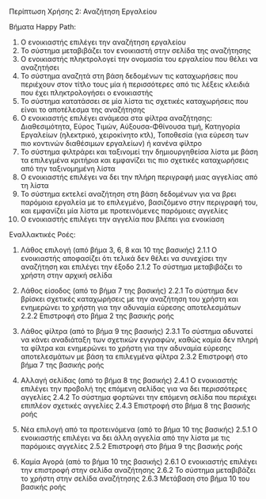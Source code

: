 Περίπτωση Χρήσης 2: Αναζήτηση Εργαλείου

Βήματα Happy Path:
1.  Ο ενοικιαστής επιλέγει την αναζήτηση εργαλείου
2.  Το σύστημα μεταβιβάζει τον ενοικιαστή στην σελίδα της αναζήτησης 
3.  Ο ενοικιαστής πληκτρολογεί την ονομασία του εργαλείου που θέλει να αναζητήσει
4.  Το σύστημα αναζητά στη βάση δεδομένων τις καταχωρήσεις που περιέχουν στον τίτλο τους μία ή περισσότερες από τις λέξεις κλειδιά που έχει πληκτρολογήσει ο ενοικιαστής
5.  Το σύστημα κατατάσσει σε μία λίστα τις σχετικές καταχωρήσεις που είναι το αποτέλεσμα της αναζήτησης
6.  Ο ενοικιαστής επιλέγει ανάμεσα στα φίλτρα αναζήτησης: Διαθεσιμότητα, Εύρος Τιμών, Αύξουσα-Φθίνουσα τιμή, Κατηγορία Εργαλείων (ηλεκτρικό, χειροκίνητο κτλ), Τοποθεσία (για εύρεση των πιο κοντινών διαθέσιμων εργαλείων) ή κανένα φίλτρο
7.  Το σύστημα φιλτράρει και ταξινομεί την δημιουργηθείσα λίστα με βάση τα επιλεγμένα κριτήρια και εμφανίζει τις πιο σχετικές καταχωρήσεις από την ταξινομημένη λίστα 
8.  Ο ενοικιαστής επιλέγει να δει την πλήρη περιγραφή μιας αγγελίας από τη λίστα 
9.  Το σύστημα εκτελεί αναζήτηση στη βάση δεδομένων για να βρει παρόμοια εργαλεία με το επιλεγμένο, βασιζόμενο στην περιγραφή του, και εμφανίζει μία λίστα με προτεινόμενες παρόμοιες αγγελίες 
10. Ο ενοικιαστής επιλέγει την αγγελία που βλέπει για ενοικίαση

Εναλλακτικές Ροές:
1. Λάθος επιλογή (από βήμα 3, 6, 8 και 10 της βασικής)
2.1.1 Ο ενοικιαστής αποφασίζει ότι τελικά δεν θέλει να συνεχίσει την αναζήτηση και επιλέγει την έξοδο
2.1.2 To σύστημα μεταβιβάζει το χρήστη στην αρχική σελίδα 

2. Λάθος είσοδος (από το βήμα 7 της βασικής)
2.2.1 Το σύστημα δεν βρίσκει σχετικές καταχωρήσεις με την αναζήτηση του χρήστη και ενημερώνει το χρήστη για την αδυναμία εύρεσης αποτελεσμάτων 
2.2.2 Επιστροφή στο βήμα 2 της βασικής ροής

3. Λάθος φίλτρα (από το βήμα 9 της βασικής)
2.3.1 Το σύστημα αδυνατεί να κάνει αναδιάταξη των σχετικών εγγραφών, καθώς καμία δεν πληρή τα φίλτρα και ενημερώνει το χρήστη για την αδυναμία εύρεσης αποτελεσμάτων με βάση τα επιλεγμένα φίλτρα
2.3.2 Επιστροφή στο βήμα 7 της βασικής ροής

4. Αλλαγή σελίδας (από το βήμα 8 της βασικής)
2.4.1 Ο ενοικιαστής επιλέγει την προβολή της επόμενη σελίδας για να δει περισσότερες αγγελίες
2.4.2 Το σύστημα φορτώνει την επόμενη σελίδα που περιέχει επιπλέον σχετικές αγγελίες
2.4.3 Επιστροφή στο βήμα 8 της βασικής ροής

5. Νέα επιλογή από τα προτεινόμενα (από το βήμα 10 της βασικής)
2.5.1 Ο ενοικιαστής επιλέγει να δει άλλη αγγελία από την λίστα με τις παρόμοιες αγγελίες
2.5.2 Επιστροφή στο βήμα 9 της βασικής ροής

6. Καμία Αγορά (από το βήμα 10 της βασικής)
2.6.1 Ο ενοικιαστής επιλέγει την επιστροφή στην σελίδα αναζήτησης 
2.6.2 Το σύστημα μεταβιβάζει το χρήστη στην σελίδα αναζήτησης
2.6.3 Μετάβαση στο βήμα 10 του βασικής ροής

